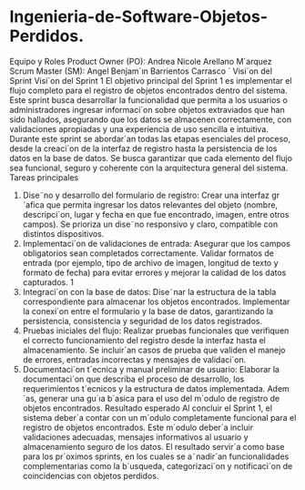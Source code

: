 # Ingenieria-de-Software-Objetos-Perdidos.
 Equipo y Roles
Product Owner (PO): Andrea Nicole Arellano M´arquez
Scrum Master (SM): Angel Benjam´ın Barrientos Carrasco ´
Visi´on del Sprint
Visi´on del Sprint 1
El objetivo principal del Sprint 1 es implementar el flujo completo para el registro de
objetos encontrados dentro del sistema. Este sprint busca desarrollar la funcionalidad que
permita a los usuarios o administradores ingresar informaci´on sobre objetos extraviados que
han sido hallados, asegurando que los datos se almacenen correctamente, con validaciones
apropiadas y una experiencia de uso sencilla e intuitiva.
Durante este sprint se abordar´an todas las etapas esenciales del proceso, desde la creaci´on
de la interfaz de registro hasta la persistencia de los datos en la base de datos. Se busca
garantizar que cada elemento del flujo sea funcional, seguro y coherente con la arquitectura
general del sistema.
Tareas principales
1. Dise˜no y desarrollo del formulario de registro: Crear una interfaz gr´afica que
permita ingresar los datos relevantes del objeto (nombre, descripci´on, lugar y fecha en
que fue encontrado, imagen, entre otros campos). Se prioriza un dise˜no responsivo y
claro, compatible con distintos dispositivos.
2. Implementaci´on de validaciones de entrada: Asegurar que los campos obligatorios
sean completados correctamente. Validar formatos de entrada (por ejemplo, tipo de
archivo de imagen, longitud de texto y formato de fecha) para evitar errores y mejorar
la calidad de los datos capturados.
1
3. Integraci´on con la base de datos: Dise˜nar la estructura de la tabla correspondiente
para almacenar los objetos encontrados. Implementar la conexi´on entre el formulario
y la base de datos, garantizando la persistencia, consistencia y seguridad de los datos
registrados.
4. Pruebas iniciales del flujo: Realizar pruebas funcionales que verifiquen el correcto
funcionamiento del registro desde la interfaz hasta el almacenamiento. Se incluir´an
casos de prueba que validen el manejo de errores, entradas incorrectas y mensajes de
validaci´on.
5. Documentaci´on t´ecnica y manual preliminar de usuario: Elaborar la documentaci´on que describa el proceso de desarrollo, los requerimientos t´ecnicos y la estructura
de datos implementada. Adem´as, generar una gu´ıa b´asica para el uso del m´odulo de
registro de objetos encontrados.
Resultado esperado
Al concluir el Sprint 1, el sistema deber´a contar con un m´odulo completamente funcional
para el registro de objetos encontrados. Este m´odulo deber´a incluir validaciones adecuadas,
mensajes informativos al usuario y almacenamiento seguro de los datos. El resultado servir´a
como base para los pr´oximos sprints, en los cuales se a˜nadir´an funcionalidades complementarias como la b´usqueda, categorizaci´on y notificaci´on de coincidencias con objetos perdidos.
